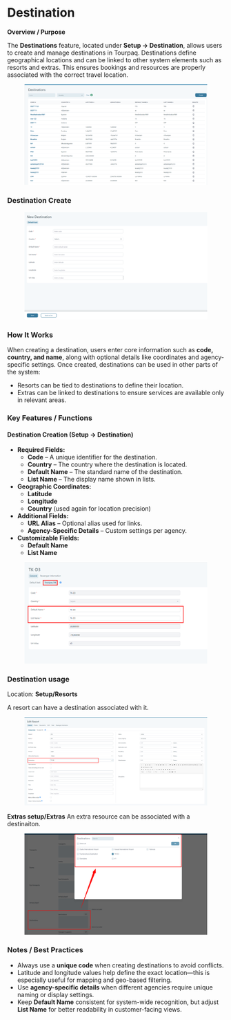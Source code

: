 # Destination

**Overview / Purpose**

The **Destinations** feature, located under **Setup → Destination**, allows users to create and manage destinations in Tourpaq. Destinations define geographical locations and can be linked to other system elements such as resorts and extras. This ensures bookings and resources are properly associated with the correct travel location.

<figure><img src="../.gitbook/assets/destinationmain-e8f3152d7db437457e91ef7405246a36.png" alt=""><figcaption></figcaption></figure>

### Destination Create <a href="#destination-create" id="destination-create"></a>

<figure><img src="../.gitbook/assets/destinationsave-16eb115620cee510abdf3601f4378f05.png" alt=""><figcaption></figcaption></figure>

### **How It Works**

When creating a destination, users enter core information such as **code, country, and name**, along with optional details like coordinates and agency-specific settings. Once created, destinations can be used in other parts of the system:

* Resorts can be tied to destinations to define their location.
* Extras can be linked to destinations to ensure services are available only in relevant areas.

### **Key Features / Functions**

#### **Destination Creation (Setup → Destination)**

* **Required Fields:**
  * **Code** – A unique identifier for the destination.
  * **Country** – The country where the destination is located.
  * **Default Name** – The standard name of the destination.
  * **List Name** – The display name shown in lists.
* **Geographic Coordinates:**
  * **Latitude**
  * **Longitude**
  * **Country** (used again for location precision)
* **Additional Fields:**
  * **URL Alias** – Optional alias used for links.
  * **Agency-Specific Details** – Custom settings per agency.
* **Customizable Fields:**
  * **Default Name**
  * **List Name**

<figure><img src="../.gitbook/assets/image (5) (1) (1) (1) (1).png" alt=""><figcaption></figcaption></figure>

### Destination usage <a href="#destination-usage" id="destination-usage"></a>

Location: **Setup/Resorts**

A resort can have a destination associated with it.

<figure><img src="../.gitbook/assets/image (1) (1) (1) (1) (1) (1) (1) (1) (1) (1) (1) (1) (1) (1) (1) (2) (1) (1) (1) (1) (1) (1) (1) (1) (1).png" alt=""><figcaption></figcaption></figure>

**Extras setup/Extras** An extra resource can be associated with a destinaiton.

<figure><img src="../.gitbook/assets/image (2) (1) (1) (1) (1) (1) (1) (1) (1) (1) (2) (1) (1) (1).png" alt=""><figcaption></figcaption></figure>

### **Notes / Best Practices**

* Always use a **unique code** when creating destinations to avoid conflicts.
* Latitude and longitude values help define the exact location—this is especially useful for mapping and geo-based filtering.
* Use **agency-specific details** when different agencies require unique naming or display settings.
* Keep **Default Name** consistent for system-wide recognition, but adjust **List Name** for better readability in customer-facing views.
